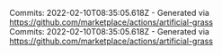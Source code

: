 Commits: 2022-02-10T08:35:05.618Z - Generated via https://github.com/marketplace/actions/artificial-grass
<br>
Commits: 2022-02-10T08:35:05.618Z - Generated via https://github.com/marketplace/actions/artificial-grass
<br>
